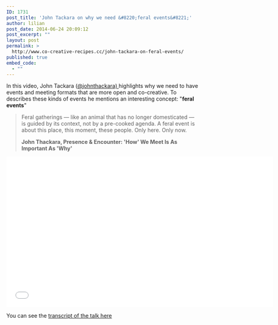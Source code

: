 ```yaml
---
ID: 1731
post_title: 'John Tackara on why we need &#8220;feral events&#8221;'
author: lilian
post_date: 2014-06-24 20:09:12
post_excerpt: ""
layout: post
permalink: >
  http://www.co-creative-recipes.cc/john-tackara-on-feral-events/
published: true
embed_code:
  - ""
---
```

In this video, John Tackara (<a class="ProfileHeaderCard-screennameLink u-linkComplex js-nav" href="https://twitter.com/johnthackara">@<span class="u-linkComplex-target">johnthackara) </span></a>highlights why we need to have events and meeting formats that are more open and co-creative. To describes these kinds of events he mentions an interesting concept: "**feral events**" 
> Feral gatherings — like an animal that has no longer domesticated — is guided by its context, not by a pre-cooked agenda. A feral event is about this place, this moment, these people. Only here. Only now.<p id="watch-headline-title" class="yt">
  <span id="eow-title" class="watch-title long-title yt-uix-expander-head" dir="ltr" title="John Thackara, Presence & Encounter: 'How' We Meet Is As Important As 'Why'"><strong>John Thackara, Presence & Encounter: 'How' We Meet Is As Important As 'Why'</strong> </span>
</p>

<iframe src="//www.youtube.com/embed/vBREklD7Rkg" width="700" height="394" frameborder="0" allowfullscreen="allowfullscreen"></iframe> <p class="yt">
  You can see the <a href="http://changeobserver.designobserver.com/feature/presence-and-encounter--how-we-meet-is-as-important-as-why/38459/">transcript of the talk here</a>
</p>